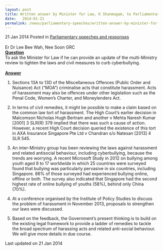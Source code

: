 ```yaml
---
layout: post
title: Written answer by Minister for Law, K Shanmugam, to Parliamentary Question on cyberbullying
date:   2014-01-21
permalink: /news/parliamentary-speeches/written-answer-by-minister-for-law-on-cyberbullying
---
```


21 Jan 2014 Posted in [Parliamentary speeches and responses](/news/parliamentary-speeches)
<br>  
Er Dr Lee Bee Wah, Nee Soon GRC
<br>
**<u>Question</u>**  
To ask the Minister for Law if he can provide an update of the multi-Ministry review to tighten the laws and civil measures to curb cyberbullying.
<br>  
**<u>Answer</u>**  
1. Sections 13A to 13D of the Miscellaneous Offences (Public Order and Nuisance) Act (“MOA”) criminalise acts that constitute harassment. Acts of harassment may also be offences under other legislation such as the Penal Code, Women’s Charter, and Moneylenders Act.

2. In terms of civil remedies, it might be possible to make a claim based on the common law tort of harassment. The High Court’s earlier decision in Malcomson Nicholas Hugh Bertram and another v Mehta Naresh Kumar [2001] 3 SLR(R) 379 implied that there was such a cause of action. However, a recent High Court decision queried the existence of this tort in AXA Insurance Singapore Pte Ltd v Chandran s/o Natesan [2013] 4 SLR 545.

3. An inter-Ministry group has been reviewing the laws against harassment and related antisocial behaviour, including cyberbullying, because the trends are worrying. A recent Microsoft Study in 2012 on bullying among youth aged 8 to 17 worldwide in which 25 countries were surveyed found that bullying was particularly pervasive in six countries, including Singapore. 86% of those surveyed had experienced bullying online, offline or both. The survey also indicated that Singapore had the second highest rate of online bullying of youths (58%), behind only China (70%).

4. At a conference organised by the Institute of Policy Studies to discuss the problem of harassment in November 2013, proposals to strengthen our laws were discussed.

5. Based on the feedback, the Government’s present thinking is to build on the existing legal framework to provide a ladder of remedies to tackle the broad spectrum of harassing acts and related anti-social behaviour. We will give more details in due course. 


<p class="right-side-updated">Last updated on 21 Jan 2014</p> 

